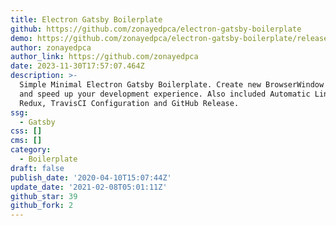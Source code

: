 ```yaml
---
title: Electron Gatsby Boilerplate
github: https://github.com/zonayedpca/electron-gatsby-boilerplate
demo: https://github.com/zonayedpca/electron-gatsby-boilerplate/releases
author: zonayedpca
author_link: https://github.com/zonayedpca
date: 2023-11-30T17:57:07.464Z
description: >-
  Simple Minimal Electron Gatsby Boilerplate. Create new BrowserWindow easily
  and speed up your development experience. Also included Automatic Linting,
  Redux, TravisCI Configuration and GitHub Release.
ssg:
  - Gatsby
css: []
cms: []
category:
  - Boilerplate
draft: false
publish_date: '2020-04-10T15:07:44Z'
update_date: '2021-02-08T05:01:11Z'
github_star: 39
github_fork: 2
---
```

